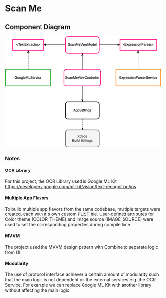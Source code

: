 # Scan Me

## Component Diagram

![ScanMe](ScanMe.drawio.png)

### **Notes**

#### **OCR Library**

For this project, the OCR Library used is Google ML Kit
<https://developers.google.com/ml-kit/vision/text-recognition/ios>
  
#### **Multiple App Flavors**

To build multiple app flavors from the same codebase, multiple targets were created, each with it's own custom PLIST file. User-defined attributes for Color theme (COLOR_THEME) and image source (IMAGE_SOURCE) were used to set the corresponding properties during compile time.

#### **MVVM**

The project used the MVVM design pattern with Combine to separate logic from UI.

#### **Modularity**
The use of protocol interface achieves a certain amount of modularity such that the main logic is not dependent on the external services e.g. the OCR Service. For example we can replace Google ML Kit with another library without affecting the main logic.

